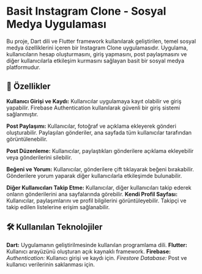 # Basit Instagram Clone - Sosyal Medya Uygulaması
Bu proje, Dart dili ve Flutter framework kullanılarak geliştirilen, temel sosyal medya özelliklerini içeren bir Instagram Clone uygulamasıdır. Uygulama, kullanıcıların hesap oluşturmasını, giriş yapmasını, post paylaşmasını ve diğer kullanıcılarla etkileşim kurmasını sağlayan basit bir sosyal medya platformudur.

## 🚀 Özellikler
**Kullanıcı Girişi ve Kaydı:** Kullanıcılar uygulamaya kayıt olabilir ve giriş yapabilir.
Firebase Authentication kullanılarak güvenli bir giriş sistemi sağlanmıştır.

**Post Paylaşımı:** Kullanıcılar, fotoğraf ve açıklama ekleyerek gönderi oluşturabilir.
Paylaşılan gönderiler, ana sayfada tüm kullanıcılar tarafından görüntülenebilir.

**Post Düzenleme:** Kullanıcılar, paylaştıkları gönderilere açıklama ekleyebilir veya gönderilerini silebilir.

**Beğeni ve Yorum:** Kullanıcılar, gönderilere çift tıklayarak beğeni bırakabilir.
Gönderilere yorum yaparak diğer kullanıcılarla etkileşimde bulunabilir.

**Diğer Kullanıcıları Takip Etme:** Kullanıcılar, diğer kullanıcıları takip ederek onların gönderilerini ana sayfalarında görebilir.
**Kendi Profil Sayfası:** Kullanıcılar, paylaşımlarını ve profil bilgilerini görüntüleyebilir.
Takipçi ve takip edilen listelerine erişim sağlanabilir.
## 🛠️ Kullanılan Teknolojiler
**Dart:** Uygulamanın geliştirilmesinde kullanılan programlama dili.
**Flutter:** Kullanıcı arayüzünü oluşturan açık kaynaklı framework.
**Firebase:**
*Authentication:* Kullanıcı girişi ve kaydı için.
*Firestore Database:* Post ve kullanıcı verilerinin saklanması için.
